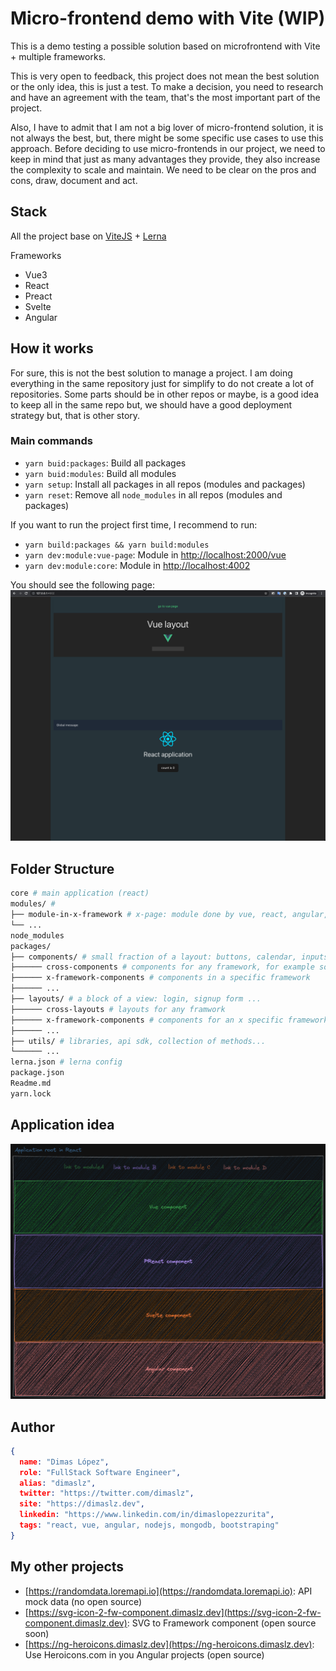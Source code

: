 # Micro-frontend demo with Vite (WIP)

This is a demo testing a possible solution based on microfrontend with Vite + multiple frameworks.

This is very open to feedback, this project does not mean the best solution or the only idea, this is just a test. To make a decision, you need to research and have an agreement with the team, that's the most important part of the project.

Also, I have to admit that I am not a big lover of micro-frontend solution, it is not always the best, but, there might be some specific use cases to use this approach. Before deciding to use micro-frontends in our project, we need to keep in mind that just as many advantages they provide, they also increase the complexity to scale and maintain. We need to be clear on the pros and cons, draw, document and act.

## Stack

All the project base on [ViteJS](https://vitejs.dev) + [Lerna](https://lerna.js.org)

Frameworks

* Vue3
* React
* Preact
* Svelte
* Angular

## How it works

For sure, this is not the best solution to manage a project. I am doing everything in the same repository just for simplify to do not create a lot of repositories. Some parts should be in other repos or maybe, is a good idea to keep all in the same repo but, we should have a good deployment strategy but, that is other story.

### Main commands

* `yarn buid:packages`: Build all packages
* `yarn buid:modules`: Build all modules
* `yarn setup`: Install all packages in all repos (modules and packages)
* `yarn reset`: Remove all `node_modules` in all repos (modules and packages)

If you want to run the project first time, I recommend to run:

* `yarn build:packages && yarn build:modules`
* `yarn dev:module:vue-page`: Module in [http://localhost:2000/vue](http://localhost:2000/vue)
* `yarn dev:module:core`: Module in [http://localhost:4002](http://localhost:4002)

You should see the following page:
![alt text](/application-screenshot.png)

## Folder Structure

```bash
core # main application (react)
modules/ #
├── module-in-x-framework # x-page: module done by vue, react, angular, svelte or preact for example
└── ...
node_modules
packages/
├── components/ # small fraction of a layout: buttons, calendar, inputs...
├────── cross-components # components for any framework, for example some web component
├────── x-framework-components # components in a specific framework
├────── ...
├── layouts/ # a block of a view: login, signup form ...
├────── cross-layouts # layouts for any framwork
├────── x-framework-components # components for an x specific framework
├────── ...
├── utils/ # libraries, api sdk, collection of methods...
└────── ...
lerna.json # lerna config
package.json
Readme.md
yarn.lock
```

## Application idea

![alt text](/micro-frontend-demo.png)

## Author

```json
{
  name: "Dimas López",
  role: "FullStack Software Engineer",
  alias: "dimaslz",
  twitter: "https://twitter.com/dimaslz",
  site: "https://dimaslz.dev",
  linkedin: "https://www.linkedin.com/in/dimaslopezzurita",
  tags: "react, vue, angular, nodejs, mongodb, bootstraping"
}
```

## My other projects

* [https://randomdata.loremapi.io](https://randomdata.loremapi.io): API mock data (no open source)
* [https://svg-icon-2-fw-component.dimaslz.dev](https://svg-icon-2-fw-component.dimaslz.dev): SVG to Framework component (open source soon)
* [https://ng-heroicons.dimaslz.dev](https://ng-heroicons.dimaslz.dev): Use Heroicons.com in you Angular projects (open source)
